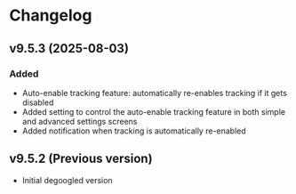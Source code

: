 # Changelog

## v9.5.3 (2025-08-03)

### Added
- Auto-enable tracking feature: automatically re-enables tracking if it gets disabled
- Added setting to control the auto-enable tracking feature in both simple and advanced settings screens
- Added notification when tracking is automatically re-enabled

## v9.5.2 (Previous version)

- Initial degoogled version